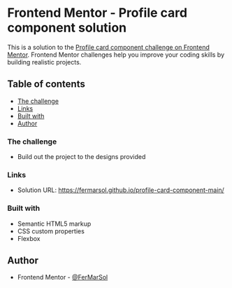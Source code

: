 # Frontend Mentor - Profile card component solution

This is a solution to the [Profile card component challenge on Frontend Mentor](https://www.frontendmentor.io/challenges/profile-card-component-cfArpWshJ). Frontend Mentor challenges help you improve your coding skills by building realistic projects. 

## Table of contents

- [The challenge](#the-challenge)
- [Links](#links)
- [Built with](#built-with)
- [Author](#author)

### The challenge

- Build out the project to the designs provided

### Links

- Solution URL: https://fermarsol.github.io/profile-card-component-main/

### Built with

- Semantic HTML5 markup
- CSS custom properties
- Flexbox

## Author

- Frontend Mentor - [@FerMarSol](https://www.frontendmentor.io/profile/FerMarSol)
